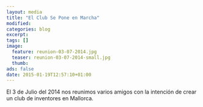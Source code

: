 ```yaml
---
layout: media
title: "El Club Se Pone en Marcha"
modified:
categories: blog
excerpt:
tags: []
image:
  feature: reunion-03-07-2014.jpg
  teaser: reunion-03-07-2014-small.jpg
  thumb:
ads: false
date: 2015-01-19T12:57:10+01:00
---
```


El 3 de Julio del 2014 nos reunimos varios amigos con la intención de crear un club de inventores en Mallorca.